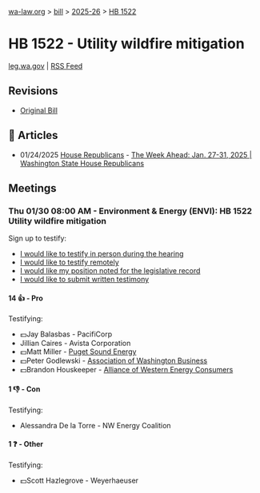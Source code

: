 [wa-law.org](/) > [bill](/bill/) > [2025-26](/bill/2025-26/) > [HB 1522](/bill/2025-26/hb/1522/)

# HB 1522 - Utility wildfire mitigation
[leg.wa.gov](https://app.leg.wa.gov/billsummary?BillNumber=1522&Year=2025&Initiative=false) | [RSS Feed](./rss.xml)

## Revisions
* [Original Bill](1/)

## 📰 Articles
* 01/24/2025 [House Republicans](/org/house_republicans/) - [The Week Ahead: Jan. 27-31, 2025 | Washington State House Republicans](https://houserepublicans.wa.gov/week/the-week-ahead-jan-27-31-2025/#:~:text=HB%201522)

## Meetings
### Thu 01/30 08:00 AM - Environment & Energy (ENVI): HB 1522 Utility wildfire mitigation
Sign up to testify:
* [I would like to testify in person during the hearing](https://app.leg.wa.gov/csi/Testifier/Add?chamber=House&mId=32560&aId=162229&caId=25147&tId=1)
* [I would like to testify remotely](https://app.leg.wa.gov/csi/Testifier/Add?chamber=House&mId=32560&aId=162229&caId=25147&tId=2)
* [I would like my position noted for the legislative record](https://app.leg.wa.gov/csi/Testifier/Add?chamber=House&mId=32560&aId=162229&caId=25147&tId=3)
* [I would like to submit written testimony](https://app.leg.wa.gov/csi/Testifier/Add?chamber=House&mId=32560&aId=162229&caId=25147&tId=4)

#### 14 👍 - Pro
Testifying:
* 💵Jay Balasbas - PacifiCorp
* Jillian Caires - Avista Corporation
* 💵Matt Miller - [Puget Sound Energy](/org/puget_sound_energy_inc/)
* 💵Peter Godlewski - [Association of Washington Business](/org/association_of_washington_business/)
* 💵Brandon Houskeeper - [Alliance of Western Energy Consumers](/org/alliance_of_western_energy_consumers/)

#### 1 👎 - Con
Testifying:
* Alessandra De la Torre - NW Energy Coalition

#### 1 ❓ - Other
Testifying:
* 💵Scott Hazlegrove - Weyerhaeuser
